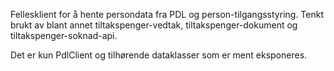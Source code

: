 Fellesklient for å hente persondata fra PDL og person-tilgangsstyring. Tenkt brukt av blant annet tiltakspenger-vedtak, tiltakspenger-dokument og tiltakspenger-soknad-api.

Det er kun PdlClient og tilhørende dataklasser som er ment eksponeres.